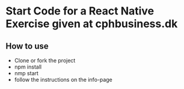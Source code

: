 # Start Code for a React Native Exercise given at cphbusiness.dk

## How to use
- Clone or fork the project
- npm install
- nmp start
- follow the instructions on the info-page
